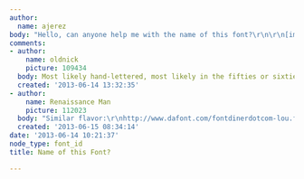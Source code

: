 ```yaml
---
author:
  name: ajerez
body: "Hello, can anyone help me with the name of this font?\r\n\r\n[img:sites/default/files/old-images/coppelia_5168.jpg]\r\n\r\nThanks"
comments:
- author:
    name: oldnick
    picture: 109434
  body: Most likely hand-lettered, most likely in the fifties or sixties...
  created: '2013-06-14 13:32:35'
- author:
    name: Renaissance Man
    picture: 112023
  body: "Similar flavor:\r\nhttp://www.dafont.com/fontdinerdotcom-lou.font?text=Coppelia&fpp=50&af=on&psize=l&back=author\r\n[img:sites/default/files/old-images/fd_5501.jpg]"
  created: '2013-06-15 08:34:14'
date: '2013-06-14 10:21:37'
node_type: font_id
title: Name of this Font?

---
```


